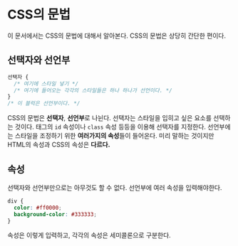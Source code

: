 # CSS의 문법
이 문서에서는 CSS의 문법에 대해서 알아본다. CSS의 문법은 상당히 간단한 편이다.

## 선택자와 선언부
```css
선택자 {
  /* 여기에 스타일 넣기 */
  /* 여기에 들어오는 각각의 스타일들은 하나 하나가 선언이다. */
}
/* 이 블럭은 선언부이다. */
```

CSS의 문법은 **선택자**, **선언부**로 나뉜다. 선택자는 스타일을 입히고 싶은 요소를 선택하는 것이다. 태그의 `id` 속성이나 `class` 속성 등등을 이용해 선택자를 지정한다. 선언부에는 스타일을 조정하기 위한 **여러가지의 속성**들이 들어온다. 미리 말하는 것이지만 HTML의 속성과 CSS의 속성은 **다르다.**

## 속성
선택자와 선언부만으로는 아무것도 할 수 없다. 선언부에 여러 속성을 입력해야한다.

```css
div {
  color: #ff0000;
  background-color: #333333;
}
```

속성은 이렇게 입력하고, 각각의 속성은 세미콜론으로 구분한다.
